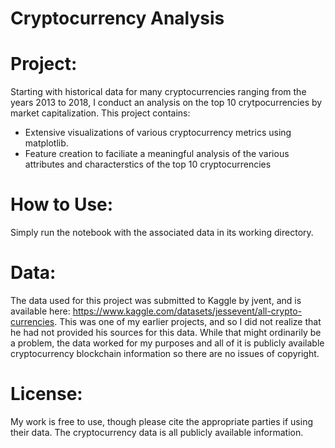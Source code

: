 # Cryptocurrency Analysis

# Project: 
Starting with historical data for many cryptocurrencies ranging from the years 2013 to 2018, I conduct an analysis on the top 10 crytpocurrencies by market capitalization. This project contains:
- Extensive visualizations of various cryptocurrency metrics using matplotlib.
- Feature creation to faciliate a meaningful analysis of the various attributes and characterstics of the top 10 cryptocurrencies

# How to Use:
Simply run the notebook with the associated data in its working directory.

# Data:
The data used for this project was submitted to Kaggle by jvent, and is available here: https://www.kaggle.com/datasets/jessevent/all-crypto-currencies.
This was one of my earlier projects, and so I did not realize that he had not provided his sources for this data. While that might ordinarily be a problem, the data 
worked for my purposes and all of it is publicly available cryptocurrency blockchain information so there are no issues of copyright.

# License:
My work is free to use, though please cite the appropriate parties if using their data. The cryptocurrency data is all publicly available information.

